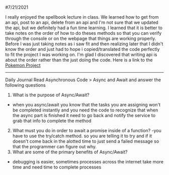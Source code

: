 #7/21/2021

I really enjoyed the spellbook lecture in class. We learned how to get from an api, post to an api, delete from an api and I'm not sure that we updated the api, but we definitely had a fun time learning. I learned that it is better to take notes on the order of how to do theses methods so that you can verify through the console or on the webpage that things are working properly. Before I was just taking notes as i saw fit and then realizing later that I didn't know the order and just had to hope i copied/translated the code perfectly to fit the project I was working on. I'm glad I discovered that writing api is about the order rather than the just doing the code. Here is a link to the [Pokemon Project](https://chesterjgreen.github.io/pokemonApi/)

---

Daily Journal
Read Asynchronous Code > Async and Await and answer the following questions
1. What is the purpose of Async/Await?
- when you async/await you know that the tasks you are assigning won't be completed instantly and you need the code to recognize that when the async part is finished it need to go back and notify the service to grab that info to complete the method
2. What must you do in order to await a promise inside of a function? 
-you have to use the try/catch method. so you are telling it to try and if it doesn't come back in the alotted time to just send a failed message so that the programmer can figure out why.
3. What are some of the primary benefits of Async/Await?
- debugging is easier, sometimes processes across the internet take more time and need time to complete processes